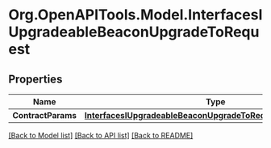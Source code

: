 # Org.OpenAPITools.Model.InterfacesIUpgradeableBeaconUpgradeToRequest

## Properties

Name | Type | Description | Notes
------------ | ------------- | ------------- | -------------
**ContractParams** | [**InterfacesIUpgradeableBeaconUpgradeToRequestContractParams**](InterfacesIUpgradeableBeaconUpgradeToRequestContractParams.md) |  | 

[[Back to Model list]](../README.md#documentation-for-models) [[Back to API list]](../README.md#documentation-for-api-endpoints) [[Back to README]](../README.md)

